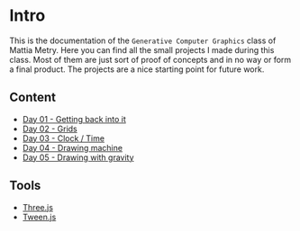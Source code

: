 # Intro

This is the documentation of the `Generative Computer Graphics` class of Mattia Metry.
Here you can find all the small projects I made during this class. Most of them are just sort of proof of concepts and in no way or form a final product. The projects are a nice starting point for future work.

## Content

- [Day 01 - Getting back into it](https://mattsymetry.github.io/GENCG/day01.html)
- [Day 02 - Grids](https://mattsymetry.github.io/GENCG/day02.html)
- [Day 03 - Clock / Time](https://mattsymetry.github.io/GENCG/day03.html)
- [Day 04 - Drawing machine](https://mattsymetry.github.io/GENCG/day04.html)
- [Day 05 - Drawing with gravity](https://mattsymetry.github.io/GENCG/day05.html)

## Tools

- [Three.js](https://threejs.org/)
- [Tween.js](https://github.com/tweenjs/tween.js/)